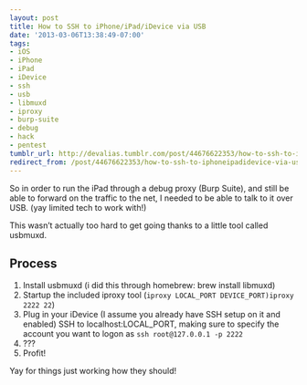 ```yaml
---
layout: post
title: How to SSH to iPhone/iPad/iDevice via USB
date: '2013-03-06T13:38:49-07:00'
tags:
- iOS
- iPhone
- iPad
- iDevice
- ssh
- usb
- libmuxd
- iproxy
- burp-suite
- debug
- hack
- pentest
tumblr_url: http://devalias.tumblr.com/post/44676622353/how-to-ssh-to-iphoneipadidevice-via-usb
redirect_from: /post/44676622353/how-to-ssh-to-iphoneipadidevice-via-usb
---
```

So in order to run the iPad through a debug proxy (Burp Suite), and still be able to forward on the traffic to the net, I needed to be able to talk to it over USB. (yay limited tech to work with!)

This wasn’t actually too hard to get going thanks to a little tool called usbmuxd.

## Process

1. Install usbmuxd (i did this through homebrew: brew install libmuxd)
2. Startup the included iproxy tool (`iproxy LOCAL_PORT DEVICE_PORT)iproxy 2222 22`)
3. Plug in your iDevice (I assume you already have SSH setup on it and enabled)
SSH to localhost:LOCAL_PORT, making sure to specify the account you want to logon as `ssh root@127.0.0.1 -p 2222`
5. ???
6. Profit!

Yay for things just working how they should!
